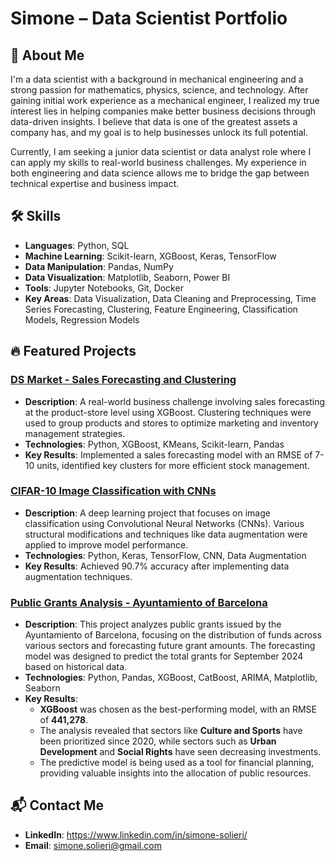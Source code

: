 # **Simone** – Data Scientist Portfolio

## 👋 **About Me**

I'm a data scientist with a background in mechanical engineering and a strong passion for mathematics, physics, science, and technology. After gaining initial work experience as a mechanical engineer, I realized my true interest lies in helping companies make better business decisions through data-driven insights. I believe that data is one of the greatest assets a company has, and my goal is to help businesses unlock its full potential.

Currently, I am seeking a junior data scientist or data analyst role where I can apply my skills to real-world business challenges. My experience in both engineering and data science allows me to bridge the gap between technical expertise and business impact.

## 🛠️ **Skills**
- **Languages**: Python, SQL
- **Machine Learning**: Scikit-learn, XGBoost, Keras, TensorFlow
- **Data Manipulation**: Pandas, NumPy
- **Data Visualization**: Matplotlib, Seaborn, Power BI
- **Tools**: Jupyter Notebooks, Git, Docker
- **Key Areas**: Data Visualization, Data Cleaning and Preprocessing, Time Series Forecasting, Clustering, Feature Engineering, Classification Models, Regression Models

## 🔥 **Featured Projects**

### [DS Market - Sales Forecasting and Clustering](https://github.com/sisolieri/ds-market-data-science-final-project)
- **Description**: A real-world business challenge involving sales forecasting at the product-store level using XGBoost. Clustering techniques were used to group products and stores to optimize marketing and inventory management strategies.
- **Technologies**: Python, XGBoost, KMeans, Scikit-learn, Pandas
- **Key Results**: Implemented a sales forecasting model with an RMSE of 7-10 units, identified key clusters for more efficient stock management.

### [CIFAR-10 Image Classification with CNNs](https://github.com/sisolieri/CNN-CIFAR10-classification)
- **Description**: A deep learning project that focuses on image classification using Convolutional Neural Networks (CNNs). Various structural modifications and techniques like data augmentation were applied to improve model performance.
- **Technologies**: Python, Keras, TensorFlow, CNN, Data Augmentation
- **Key Results**: Achieved 90.7% accuracy after implementing data augmentation techniques.

### [Public Grants Analysis - Ayuntamiento of Barcelona](https://github.com/sisolieri/Prova_DS_SaloOcupacio2024)
- **Description**: This project analyzes public grants issued by the Ayuntamiento of Barcelona, focusing on the distribution of funds across various sectors and forecasting future grant amounts. The forecasting model was designed to predict the total grants for September 2024 based on historical data.
- **Technologies**: Python, Pandas, XGBoost, CatBoost, ARIMA, Matplotlib, Seaborn
- **Key Results**: 
  - **XGBoost** was chosen as the best-performing model, with an RMSE of **441,278**.
  - The analysis revealed that sectors like **Culture and Sports** have been prioritized since 2020, while sectors such as **Urban Development** and **Social Rights** have seen decreasing investments.
  - The predictive model is being used as a tool for financial planning, providing valuable insights into the allocation of public resources.

## 📬 **Contact Me**
- **LinkedIn**: https://www.linkedin.com/in/simone-solieri/
- **Email**: simone.solieri@gmail.com
